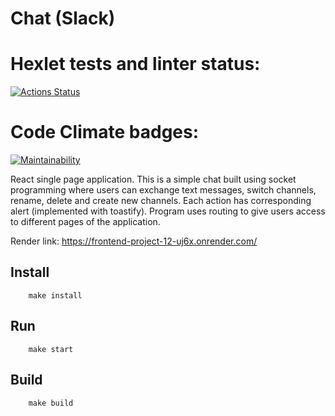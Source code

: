 # Chat (Slack)

# Hexlet tests and linter status:
[![Actions Status](https://github.com/VictoriaBoyarkina/frontend-project-12/actions/workflows/hexlet-check.yml/badge.svg)](https://github.com/VictoriaBoyarkina/frontend-project-12/actions)

# Code Climate badges:
[![Maintainability](https://api.codeclimate.com/v1/badges/168a35ce95f1fc9b1689/maintainability)](https://codeclimate.com/github/VictoriaBoyarkina/frontend-project-12/maintainability)

React single page application. This is a simple chat built using socket programming where users can exchange text messages, switch channels, rename, delete and create new channels. Each action has corresponding alert (implemented with toastify). Program uses routing to give users access to different pages of the application.

Render link: https://frontend-project-12-uj6x.onrender.com/

## Install

        make install

## Run

        make start

## Build

        make build
